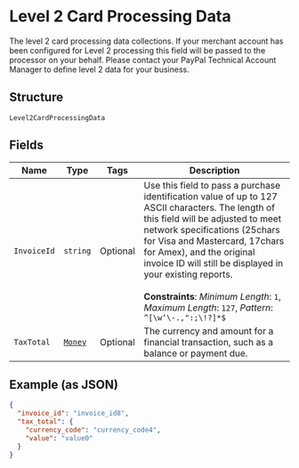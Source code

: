 
# Level 2 Card Processing Data

The level 2 card processing data collections. If your merchant account has been configured for Level 2 processing this field will be passed to the processor on your behalf. Please contact your PayPal Technical Account Manager to define level 2 data for your business.

## Structure

`Level2CardProcessingData`

## Fields

| Name | Type | Tags | Description |
|  --- | --- | --- | --- |
| `InvoiceId` | `string` | Optional | Use this field to pass a purchase identification value of up to 127 ASCII characters. The length of this field will be adjusted to meet network specifications (25chars for Visa and Mastercard, 17chars for Amex), and the original invoice ID will still be displayed in your existing reports.<br><br>**Constraints**: *Minimum Length*: `1`, *Maximum Length*: `127`, *Pattern*: `^[\w‘\-.,":;\!?]*$` |
| `TaxTotal` | [`Money`](../../doc/models/money.md) | Optional | The currency and amount for a financial transaction, such as a balance or payment due. |

## Example (as JSON)

```json
{
  "invoice_id": "invoice_id8",
  "tax_total": {
    "currency_code": "currency_code4",
    "value": "value0"
  }
}
```

